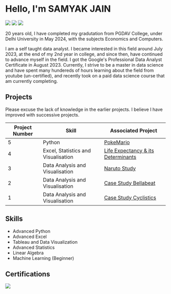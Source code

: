 # Hello, I'm SAMYAK JAIN
<a href="https://www.linkedin.com/in/samyakjaindu"><img src="https://img.shields.io/badge/-LinkedIn-0072b1?&style=for-the-badge&logo=linkedin&logoColor=white" /></a>
<a href="https://public.tableau.com/app/profile/samyak.jain8329/vizzes"><img src="https://img.shields.io/badge/-Tableau-E97627?style=for-the-badge&logo=tableau&logoColor=white" /></a>
<a href="https://drive.google.com/file/d/18HaMA5TI4_7WeJxXeSnlsHrvY4mASgJZ/view?usp=sharing"><img src="https://img.shields.io/badge/-Resume-4285F4?style=for-the-badge&logo=resume&logoColor=white" /></a>

20 years old, I have completed my gradutation from PGDAV College, under Delhi University in May 2024, with the subjects Economics and Computers.

I am a self taught data analyst. I became interested in this field around July 2023, at the end of my 2nd year in college, and since then, have continued to advance myself in the field. I got the Google's Professional Data Analyst Certificate in August 2023. Currently, I strive to be a master in data science and have spent many hundereds of hours learning about the field from youtube (un-certified), and recently took on a paid data science course that am currently completing.

## Projects

Please excuse the lack of knowledge in the earlier projects. I believe I have improved with successive projects.


|Project Number| Skill                                         | Associated Project                                                                                |
|--------------|-----------------------------------------------|---------------------------------------------------------------------------------------------------|
|5             | Python                                        | <a href="https://github.com/SamyakJain-DS/PokeMario">PokeMario </a>                               |
|4             | Excel, Statistics and Visualisation           | <a href="https://github.com/SamyakJain-DS/Life-Expectancy">Life Expectancy & its Determinants </a>|
|3             | Data Analysis and Visualisation               | <a href="https://github.com/SamyakJain-DS/naruto-directors-analysis">Naruto Study                 |
|2             | Data Analysis and Visualisation               | <a href="https://github.com/SamyakJain-DS/bellabeat">Case Study Bellabeat                         |
|1             | Data Analysis and Visualisation               | <a href="https://github.com/SamyakJain-DS/cyclistics">Case Study Cyclistics                       |

## Skills
- Advanced Python
- Advanced Excel
- Tableau and Data Visualization
- Advanced Statistics
- Linear Algebra
- Machine Learning (Beginner)

## Certifications
<div>
<a href="https://coursera.org/share/08771d9d6845ed219bd47182c2c4694f"><img src="https://img.shields.io/badge/-Google%20Professional%20Data%20Analyst-4285F4?&style=for-the-badge&logo=google&logoColor=white" /></a>
</div>
